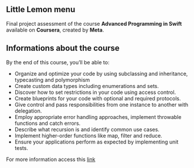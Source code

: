 
## Little Lemon menu

Final project assessment of the course **Advanced Programming in Swift** available on **Coursera**, created by **Meta**.

## Informations about the course

By the end of this course, you’ll be able to: 
 
- Organize and optimize your code by using subclassing and inheritance, typecasting and polymorphism 
- Create custom data types including enumerations and sets. 
- Discover how to set restrictions in your code using access control. 
- Create blueprints for your code with optional and required protocols. 
- Give control and pass responsibilities from one instance to another with delegation. 
- Employ appropriate error handling approaches, implement throwable functions and catch errors. 
- Describe what recursion is and identify common use cases.
- Implement higher-order functions like map, filter and reduce.
- Ensure your applications perform as expected by implementing unit tests. 


For more information access this [link](https://coursera.org/share/54ace19b37eae3c655fbdf05c580ed01)
